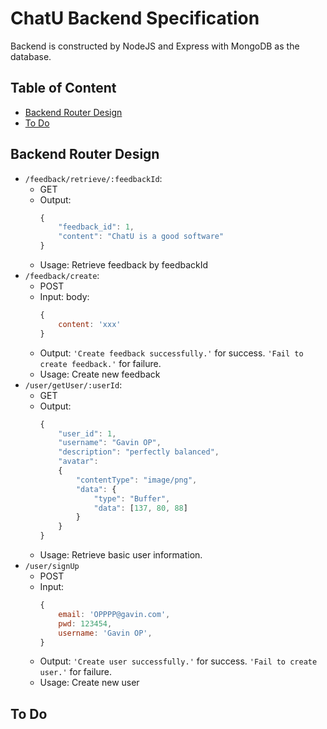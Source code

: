 # ChatU Backend Specification

Backend is constructed by NodeJS and Express with MongoDB as the database.  

## Table of Content

- [Backend Router Design](https://github.com/Gavin-OP/CSCI3100-ChatU/blob/main/backend/README.md#backend-router-design)
- [To Do](https://github.com/Gavin-OP/CSCI3100-ChatU/blob/main/backend/README.md#to-do)

## Backend Router Design

- `/feedback/retrieve/:feedbackId`:
  - GET
  - Output:
    ```javascript
    {
        "feedback_id": 1,
        "content": "ChatU is a good software"
    }
    ```
  - Usage: Retrieve feedback by feedbackId
- `/feedback/create`:
  - POST
  - Input: body:
    ```javascript
    {
        content: 'xxx'
    }
    ```
  - Output: `'Create feedback successfully.'` for success. `'Fail to create feedback.'` for failure.
  - Usage: Create new feedback
- `/user/getUser/:userId`:
  - GET
  - Output:
    ```javascript
    {
        "user_id": 1,
        "username": "Gavin OP",
        "description": "perfectly balanced",
        "avatar":
        {
            "contentType": "image/png",
            "data": {
                "type": "Buffer",
                "data": [137, 80, 88]
            }
        }
    }
    
    ```
  - Usage: Retrieve basic user information.  
- `/user/signUp`
  - POST
  - Input:
    ```javascript
    {
        email: 'OPPPP@gavin.com',
        pwd: 123454,
        username: 'Gavin OP',
    }
    ```
  - Output: `'Create user successfully.'` for success. `'Fail to create user.'` for failure.
  - Usage: Create new user

## To Do
